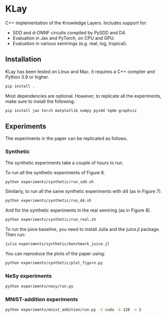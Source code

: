 # KLay

C++ implementation of the Knowledge Layers. Includes support for:
- SDD and d-DNNF circuits compiled by PySDD and D4.
- Evaluation in Jax and PyTorch, on CPU and GPU.
- Evaluation in various semirings (e.g. real, log, tropical).

## Installation

KLay has been tested on Linux and Mac. It requires a C++ compiler and Python 3.9 or higher.
```bash
pip install .
```

Most dependencies are optional. However, to replicate all the experiments, make sure to install the following:
```bash
pip install jax torch matplotlib numpy pysdd tqdm graphviz
```

## Experiments

The experiments in the paper can be replicated as follows. 

### Synthetic 
The synthetic experiments take a couple of hours to run.

To run all the synthetic experiments of Figure 6.
```bash
python experiments/synthetic/run_sdd.sh
```

Similarly, to run all the same synthetic experiments with d4 (as in Figure 7).
```bash
python experiments/synthetic/run_d4.sh
```
And for the synthetic experiments in the real semiring (as in Figure 8).
```bash
python experiments/synthetic/run_real.sh
```

To run the juice baseline, you need to install Julia and the juice.jl package.
Then run:
```bash
julia experiments/synthetic/benchmark_juice.jl
```

You can reproduce the plots of the paper using:
```bash
python experiments/synthetic/plot_figure.py
```

### NeSy experiments
```bash
python experiments/nesy/run.py
```

### MNIST-addition experiments
```bash
python experiments/mnist_addition/run.py -d cuda -b 128 -n 2
```

